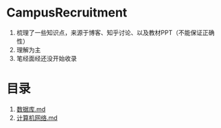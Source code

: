# CampusRecruitment
1. 梳理了一些知识点，来源于博客、知乎讨论、以及教材PPT（不能保证正确性）
2. 理解为主
3. 笔经面经还没开始收录
# 目录
1. [数据库.md](https://github.com/ValentineF/CampusRecruitment/blob/master/%E6%95%B0%E6%8D%AE%E5%BA%93/%E6%95%B0%E6%8D%AE%E5%BA%93.md)
2. [计算机网络.md](https://github.com/ValentineF/CampusRecruitment/blob/master/%E8%AE%A1%E7%AE%97%E6%9C%BA%E7%BD%91%E7%BB%9C/%E8%AE%A1%E7%AE%97%E6%9C%BA%E7%BD%91%E7%BB%9C.md)